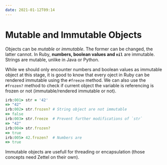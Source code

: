 ```yaml
---
date: 2021-01-12T09:14
---
```


# Mutable and Immutable Objects

Objects can be _mutable_ or _immutable_. The former can be changed, the latter
cannot. In Ruby, **numbers, boolean values and `nil`** are immutable. Strings are
mutable, unlike in Java or Python.

While we should only encounter numbers and boolean values as immutable object
at this stage, it is good to know that every oject in Ruby can be rendered
immutable using the `#freeze` method. We can also use the `#frozen?` method to
check if current object the variable is referencing is frozen or not
(immutable/rendered immutable or not).

```ruby
irb:001> str = '42'
=> "42"
irb:002> str.frozen? # String object are not immutable
=> false
irb:003> str.freeze  # Prevent further modifications of `str`
=> "42"
irb:004> str.frozen?
=> true
irb:005> 42.frozen?  # Numbers are
=> true
```

Immutable objects are usefull for threading or encapsulation (those concepts
need Zettel on their own).
